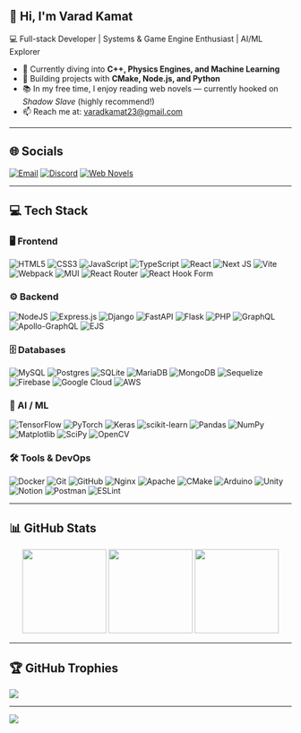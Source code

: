 ## 👋 Hi, I'm Varad Kamat
💻 Full-stack Developer | Systems & Game Engine Enthusiast | AI/ML Explorer  

- 🌱 Currently diving into **C++, Physics Engines, and Machine Learning**  
- 🚀 Building projects with **CMake, Node.js, and Python**  
- 📚 In my free time, I enjoy reading web novels — currently hooked on *Shadow Slave* (highly recommend!)  
- 📫 Reach me at: [varadkamat23@gmail.com](mailto:varadkamat23@gmail.com)

---
## 🌐 Socials
[![Email](https://img.shields.io/badge/Email-D14836?logo=gmail&logoColor=white)](mailto:varadkamat23@gmail.com)
[![Discord](https://img.shields.io/badge/Discord-7289DA?logo=discord&logoColor=white)](https://discord.com/users/567434303701778452)
[![Web Novels](https://img.shields.io/badge/Web%20Novels-Shadow%20Slave-orange?style=flat&logo=book&logoColor=white)](#)

---

## 💻 Tech Stack

### 🖥️ Frontend
![HTML5](https://img.shields.io/badge/html5-%23E34F26.svg?style=flat&logo=html5&logoColor=white)
![CSS3](https://img.shields.io/badge/css3-%231572B6.svg?style=flat&logo=css3&logoColor=white)
![JavaScript](https://img.shields.io/badge/javascript-%23323330.svg?style=flat&logo=javascript&logoColor=%23F7DF1E)
![TypeScript](https://img.shields.io/badge/typescript-%23007ACC.svg?style=flat&logo=typescript&logoColor=white)
![React](https://img.shields.io/badge/react-%2320232a.svg?style=flat&logo=react&logoColor=%2361DAFB)
![Next JS](https://img.shields.io/badge/Next-black?style=flat&logo=next.js&logoColor=white)
![Vite](https://img.shields.io/badge/vite-%23646CFF.svg?style=flat&logo=vite&logoColor=white)
![Webpack](https://img.shields.io/badge/webpack-%238DD6F9.svg?style=flat&logo=webpack&logoColor=black)
![MUI](https://img.shields.io/badge/MUI-%230081CB.svg?style=flat&logo=mui&logoColor=white)
![React Router](https://img.shields.io/badge/React_Router-CA4245?style=flat&logo=react-router&logoColor=white)
![React Hook Form](https://img.shields.io/badge/React%20Hook%20Form-%23EC5990.svg?style=flat&logo=reacthookform&logoColor=white)

### ⚙️ Backend
![NodeJS](https://img.shields.io/badge/node.js-6DA55F?style=flat&logo=node.js&logoColor=white)
![Express.js](https://img.shields.io/badge/express.js-%23404d59.svg?style=flat&logo=express&logoColor=%2361DAFB)
![Django](https://img.shields.io/badge/django-%23092E20.svg?style=flat&logo=django&logoColor=white)
![FastAPI](https://img.shields.io/badge/FastAPI-005571?style=flat&logo=fastapi)
![Flask](https://img.shields.io/badge/flask-%23000.svg?style=flat&logo=flask&logoColor=white)
![PHP](https://img.shields.io/badge/php-%23777BB4.svg?style=flat&logo=php&logoColor=white)
![GraphQL](https://img.shields.io/badge/-GraphQL-E10098?style=flat&logo=graphql&logoColor=white)
![Apollo-GraphQL](https://img.shields.io/badge/-ApolloGraphQL-311C87?style=flat&logo=apollo-graphql)
![EJS](https://img.shields.io/badge/ejs-%23B4CA65.svg?style=flat&logo=ejs&logoColor=black)

### 🗄️ Databases
![MySQL](https://img.shields.io/badge/mysql-4479A1.svg?style=flat&logo=mysql&logoColor=white)
![Postgres](https://img.shields.io/badge/postgres-%23316192.svg?style=flat&logo=postgresql&logoColor=white)
![SQLite](https://img.shields.io/badge/sqlite-%2307405e.svg?style=flat&logo=sqlite&logoColor=white)
![MariaDB](https://img.shields.io/badge/MariaDB-003545?style=flat&logo=mariadb&logoColor=white)
![MongoDB](https://img.shields.io/badge/MongoDB-%234ea94b.svg?style=flat&logo=mongodb&logoColor=white)
![Sequelize](https://img.shields.io/badge/Sequelize-52B0E7?style=flat&logo=Sequelize&logoColor=white)
![Firebase](https://img.shields.io/badge/firebase-%23039BE5.svg?style=flat&logo=firebase)
![Google Cloud](https://img.shields.io/badge/GoogleCloud-%234285F4.svg?style=flat&logo=google-cloud&logoColor=white)
![AWS](https://img.shields.io/badge/AWS-%23FF9900.svg?style=flat&logo=amazon-aws&logoColor=white)

### 🤖 AI / ML
![TensorFlow](https://img.shields.io/badge/TensorFlow-%23FF6F00.svg?style=flat&logo=TensorFlow&logoColor=white)
![PyTorch](https://img.shields.io/badge/PyTorch-%23EE4C2C.svg?style=flat&logo=PyTorch&logoColor=white)
![Keras](https://img.shields.io/badge/Keras-%23D00000.svg?style=flat&logo=Keras&logoColor=white)
![scikit-learn](https://img.shields.io/badge/scikit--learn-%23F7931E.svg?style=flat&logo=scikit-learn&logoColor=white)
![Pandas](https://img.shields.io/badge/pandas-%23150458.svg?style=flat&logo=pandas&logoColor=white)
![NumPy](https://img.shields.io/badge/numpy-%23013243.svg?style=flat&logo=numpy&logoColor=white)
![Matplotlib](https://img.shields.io/badge/Matplotlib-%23ffffff.svg?style=flat&logo=Matplotlib&logoColor=black)
![SciPy](https://img.shields.io/badge/SciPy-%230C55A5.svg?style=flat&logo=scipy&logoColor=%white)
![OpenCV](https://img.shields.io/badge/opencv-%23white.svg?style=flat&logo=opencv&logoColor=white)

### 🛠️ Tools & DevOps
![Docker](https://img.shields.io/badge/docker-%230db7ed.svg?style=flat&logo=docker&logoColor=white)
![Git](https://img.shields.io/badge/git-%23F05033.svg?style=flat&logo=git&logoColor=white)
![GitHub](https://img.shields.io/badge/github-%23121011.svg?style=flat&logo=github&logoColor=white)
![Nginx](https://img.shields.io/badge/nginx-%23009639.svg?style=flat&logo=nginx&logoColor=white)
![Apache](https://img.shields.io/badge/apache-%23D42029.svg?style=flat&logo=apache&logoColor=white)
![CMake](https://img.shields.io/badge/CMake-%23008FBA.svg?style=flat&logo=cmake&logoColor=white)
![Arduino](https://img.shields.io/badge/-Arduino-00979D?style=flat&logo=Arduino&logoColor=white)
![Unity](https://img.shields.io/badge/unity-%23000000.svg?style=flat&logo=unity&logoColor=white)
![Notion](https://img.shields.io/badge/Notion-%23000000.svg?style=flat&logo=notion&logoColor=white)
![Postman](https://img.shields.io/badge/Postman-FF6C37?style=flat&logo=postman&logoColor=white)
![ESLint](https://img.shields.io/badge/ESLint-4B3263?style=flat&logo=eslint&logoColor=white)

---

## 📊 GitHub Stats
<div align="center">
  <img src="https://github-readme-stats.vercel.app/api?username=SegfaultSoul&theme=dark&hide_border=false&include_all_commits=true&count_private=true" height="150"/>
  <img src="https://nirzak-streak-stats.vercel.app/?user=SegfaultSoul&theme=dark&hide_border=false" height="150"/>
  <img src="https://github-readme-stats.vercel.app/api/top-langs/?username=SegfaultSoul&theme=dark&hide_border=false&layout=compact" height="150"/>
</div>

---

## 🏆 GitHub Trophies
![](https://github-profile-trophy.vercel.app/?username=BrokenDEV-23&theme=radical&no-frame=false&no-bg=true&margin-w=4)

---

[![](https://visitcount.itsvg.in/api?id=BrokenDEV-23&icon=0&color=0)](https://visitcount.itsvg.in)
